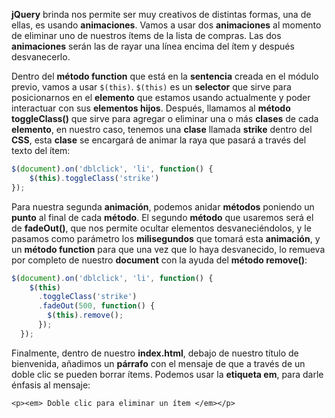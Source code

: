 **jQuery** brinda nos permite ser muy creativos de distintas formas, una de ellas, es usando **animaciones**. Vamos a usar dos **animaciones** al momento de eliminar uno de nuestros ítems de la lista de compras. Las dos **animaciones** serán las de rayar una línea encima del ítem y después desvanecerlo.  

Dentro del **método function** que está en la **sentencia** creada en el módulo previo, vamos a usar `$(this)`. `$(this)` es un **selector** que sirve para posicionarnos en el **elemento** que estamos usando actualmente y poder interactuar con sus **elementos hijos**. Después, llamamos al **método toggleClass()** que sirve para agregar o eliminar una o más **clases** de cada **elemento**, en nuestro caso, tenemos una **clase** llamada **strike** dentro del **CSS**, esta **clase** se encargará de animar la raya que pasará a través del texto del ítem: 

```jsx 
$(document).on('dblclick', 'li', function() { 
    $(this).toggleClass('strike') 
}); 

``` 

Para nuestra segunda **animación**, podemos anidar **métodos** poniendo un **punto** al final de cada **método**. El segundo **método** que usaremos será el de **fadeOut()**, que nos permite ocultar elementos desvaneciéndolos, y le pasamos como parámetro los **milisegundos** que tomará esta **animación**, y un **método function** para que una vez que lo haya desvanecido, lo remueva por completo de nuestro **document** con la ayuda del **método remove()**: 

```jsx 
$(document).on('dblclick', 'li', function() { 
    $(this) 
      .toggleClass('strike') 
      .fadeOut(500, function() { 
        $(this).remove(); 
      }); 
  }); 

``` 

Finalmente, dentro de nuestro **index.html**, debajo de nuestro título de bienvenida, añadimos un **párrafo** con el mensaje de que a través de un doble clic se pueden borrar ítems. Podemos usar la **etiqueta em**, para darle énfasis al mensaje: 

`<p><em> Doble clic para eliminar un ítem </em></p>` 
